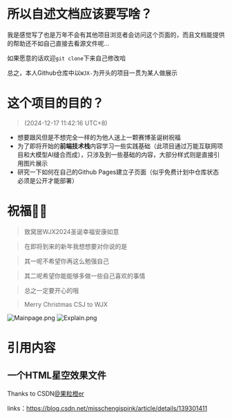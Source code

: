 # 所以自述文档应该要写啥？
我是感觉写了也是万年不会有其他项目浏览者会访问这个页面的，而且文档能提供的帮助还不如自己直接去看源文件呢...

如果愿意的话欢迎`git clone`下来自己修改哈

总之，本人Github仓库中以`WJX-`为开头的项目一贯为某人做展示

# 这个项目的目的？
> (2024-12-17 11:42:16 UTC+8)

- 想要跟风但是不想完全一样的为他人送上一颗赛博圣诞树祝福
- 为了即将开始的**前端技术栈**内容学习一些实践基础（此项目通过万能互联网项目和大模型AI缝合而成），只涉及到一些基础的内容，大部分样式则是直接引用图片展示
- 研究一下如何在自己的Github Pages建立子页面（似乎免费计划中仓库状态必须是公开才能部署）

# 祝福🎄🎄

> 致窝居WJX2024圣诞幸福安康如意

> 在即将到来的新年我想想要对你说的是

> 其一呢不希望你再这么勉强自己

> 其二呢希望你能能够多做一些自己喜欢的事情

> 总之一定要开心的哦

> Merry Christmas CSJ to WJX

![Mainpage.png](https://telegraph-img-by-bot.pages.dev/file/1734405873715_Mainpage.png)
![Explain.png](https://telegraph-img-by-bot.pages.dev/file/1734405878484_Explain.png)

# 引用内容

## 一个HTML星空效果文件


Thanks to CSDN[@果粒橙er](https://blog.csdn.net/misschengispink)


links：https://blog.csdn.net/misschengispink/article/details/139301411
